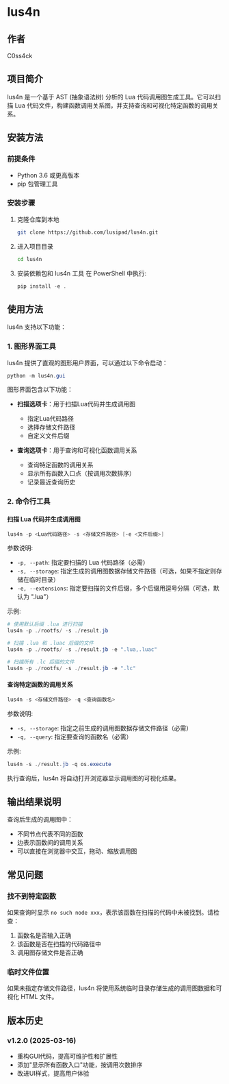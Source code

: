 # lus4n

## 作者
C0ss4ck

## 项目简介
lus4n 是一个基于 AST (抽象语法树) 分析的 Lua 代码调用图生成工具。它可以扫描 Lua 代码文件，构建函数调用关系图，并支持查询和可视化特定函数的调用关系。

## 安装方法
### 前提条件
- Python 3.6 或更高版本
- pip 包管理工具

### 安装步骤
1. 克隆仓库到本地
   ```bash
   git clone https://github.com/lusipad/lus4n.git
   ```
2. 进入项目目录
   ```bash
   cd lus4n
   ```
3. 安装依赖包和 lus4n 工具
   在 PowerShell 中执行:
   ```powershell
   pip install -e .
   ```

## 使用方法
lus4n 支持以下功能：
### 1. 图形界面工具
lus4n 提供了直观的图形用户界面，可以通过以下命令启动：
```powershell
python -m lus4n.gui
```
图形界面包含以下功能：
- **扫描选项卡**：用于扫描Lua代码并生成调用图
  - 指定Lua代码路径
  - 选择存储文件路径
  - 自定义文件后缀
  
- **查询选项卡**：用于查询和可视化函数调用关系
  - 查询特定函数的调用关系
  - 显示所有函数入口点（按调用次数排序）
  - 记录最近查询历史

### 2. 命令行工具
#### 扫描 Lua 代码并生成调用图
```powershell
lus4n -p <Lua代码路径> -s <存储文件路径> [-e <文件后缀>]
```
参数说明:
- `-p, --path`: 指定要扫描的 Lua 代码路径（必需）
- `-s, --storage`: 指定生成的调用图数据存储文件路径（可选，如果不指定则存储在临时目录）
- `-e, --extensions`: 指定要扫描的文件后缀，多个后缀用逗号分隔（可选，默认为 ".lua"）

示例:
```powershell
# 使用默认后缀 .lua 进行扫描
lus4n -p ./rootfs/ -s ./result.jb

# 扫描 .lua 和 .luac 后缀的文件
lus4n -p ./rootfs/ -s ./result.jb -e ".lua,.luac"

# 扫描所有 .lc 后缀的文件
lus4n -p ./rootfs/ -s ./result.jb -e ".lc"
```
#### 查询特定函数的调用关系
```powershell
lus4n -s <存储文件路径> -q <查询函数名>
```
参数说明:
- `-s, --storage`: 指定之前生成的调用图数据存储文件路径（必需）
- `-q, --query`: 指定要查询的函数名（必需）

示例:
```powershell
lus4n -s ./result.jb -q os.execute
```
执行查询后，lus4n 将自动打开浏览器显示调用图的可视化结果。

## 输出结果说明
查询后生成的调用图中：
- 不同节点代表不同的函数
- 边表示函数间的调用关系
- 可以直接在浏览器中交互，拖动、缩放调用图

## 常见问题
### 找不到特定函数
如果查询时显示 `no such node xxx`，表示该函数在扫描的代码中未被找到。请检查：
1. 函数名是否输入正确
2. 该函数是否在扫描的代码路径中
3. 调用图存储文件是否正确

### 临时文件位置
如果未指定存储文件路径，lus4n 将使用系统临时目录存储生成的调用图数据和可视化 HTML 文件。

## 版本历史
### v1.2.0 (2025-03-16)
- 重构GUI代码，提高可维护性和扩展性
- 添加"显示所有函数入口"功能，按调用次数排序
- 改进UI样式，提高用户体验
